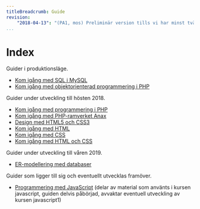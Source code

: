 ```yaml
---
titleBreadcrumb: Guide
revision:
    "2018-04-13": "(PA1, mos) Preliminär version tills vi har minst två guider i produktionsläge."
...
```

Index
===============================

Guider i produktionsläge.

* [Kom igång med SQL i MySQL](guide/kom-igang-med-sql-i-mysql)
* [Kom igång med objektorienterad programmering i PHP](guide/kom-igang-med-objektorienterad-programmering-i-php)

Guider under utveckling till hösten 2018.

* [Kom igång med programmering i PHP](guide/kom-igang-med-programmering-i-php)
* [Kom igång med PHP-ramverket Anax](guide/kom-igang-med-php-ramverket-anax)
* [Design med HTML5 och CSS3](guide/design-med-html5-och-css3)
* [Kom igång med HTML](guide/kom-igang-med-html)
* [Kom igång med CSS](guide/kom-igang-med-css)
* [Kom igång med HTML och CSS](guide/kom-igang-med-html-och-css)

<!--
* Desinax tema och dess moduler
* Unit testing, function testing, CI
* -->

Guider under utveckling till våren 2019.

* [ER-modellering med databaser](guide/er-modellering-med-databaser)

Guider som ligger till sig och eventuellt utvecklas framöver.

* [Programmering med JavaScript](guide/javascript) (delar av material som använts i kursen javascript, guiden delvis påbörjad, avvaktar eventuell utveckling av kursen javascript1)
